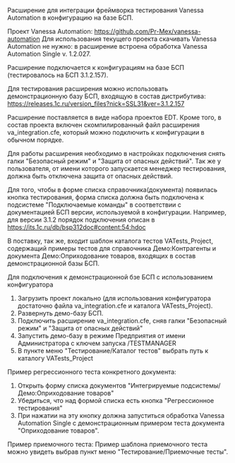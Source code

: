 Расширение для интеграции фреймворка тестирования Vanessa Automation в конфигурацию на базе БСП.

Проект Vanessa Automation: https://github.com/Pr-Mex/vanessa-automation 
Для использования текущего проекта скачивать Vanessa Automation не нужно: в расширение встроена обработка Vanessa Automation Single v. 1.2.027.

  Расширение подключается к конфигурациям на базе БСП (тестировалось на БСП 3.1.2.157).

  Для тестирования расширения можно использовать демонстрационную базу БСП, входящую в состав дистрибутива: 
https://releases.1c.ru/version_files?nick=SSL31&ver=3.1.2.157

  Расширение поставляется в виде набора проектов EDT. Кроме того, в состав проекта включен скомпилированный файл расширения va_integration.cfe,
который можно подключить к конфигурации в обычном порядке.

  Для работы расширения необходимо в настройках подключения снять галки "Безопасный режим" и "Защита от опасных действий". Так же
у пользователя, от имени которого запускается менеджер тестирования, должна быть отключена защита от опасных действий.

  Для того, чтобы в форме списка справочника(документа) появилась кнопка тестирования, форма списка должна быть подключена 
к подсистеме "Подключаемые команды" в соответствии с документацией БСП версии, используемой в конфигурации. Например, для версии 3.1.2 
порядок подключения описан в https://its.1c.ru/db/bsp312doc#content:54:hdoc

  В поставку, так же, входит шаблон каталога тестов VATests_Project, содержащий примеры тестов для справочника Демо:Контрагенты
и документа Демо:Оприходование товаров, входящих в состав демонстрационной базы БСП.

Для подключения к демонстрационной бзе БСП с использованием конфигуратора

1) Загрузить проект локально (для использования конфигуратора достаточно файла va_integration.cfe и каталога VATests_Project).
2) Развернуть демо-базу БСП.
3) Подключить расширение va_integration.cfe, сняв галки "Безопасный режим" и "Защита от опасных действий"
4) Запустить демо-базу в режиме Предприятия от имени Администратора с ключем запуска /TESTMANAGER
5) В пункте меню "Тестирование/Каталог тестов" выбрать путь к каталогу VATests_Project

Пример регрессионного теста конкретного документа:
1) Открыть форму списка документов "Интегрируемые подсистемы/Демо:Оприходование товаров"
2) Убедиться, что над формой списка есть кнопка "Регрессионное тестирования"
3) При нажатии на эту кнопку должна запуститься обработка Vanessa Automation Single с демонстрационным примером теста документа "Оприходование товаров".

Пример приемочного теста:
Пример шаблона приемочного теста можно увидеть выбрав пункт меню "Тестирование/Приемочные тесты". 





